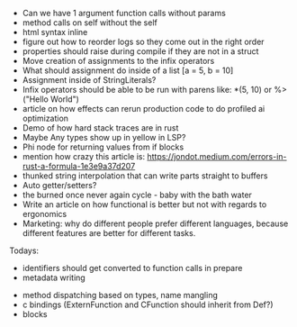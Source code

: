 
- Can we have 1 argument function calls without params
- method calls on self without the self
- html syntax inline
- figure out how to reorder logs so they come out in the right order
- properties should raise during compile if they are not in a struct
- Move creation of assignments to the infix operators
- What should assignment do inside of a list  [a = 5, b = 10]
- Assignment inside of StringLiterals?
- Infix operators should be able to be run with parens like: *(5, 10) or %>("Hello World")
- article on how effects can rerun production code to do profiled ai optimization
- Demo of how hard stack traces are in rust
- Maybe Any types show up in yellow in LSP?
- Phi node for returning values from if blocks
- mention how crazy this article is: https://jondot.medium.com/errors-in-rust-a-formula-1e3e9a37d207
- thunked string interpolation that can write parts straight to buffers
- Auto getter/setters?
- the burned once never again cycle  - baby with the bath water
- Write an article on how functional is better but not with regards to ergonomics
- Marketing: why do different people prefer different languages, because different features are better for different tasks.


Todays:
+ identifiers should get converted to function calls in prepare
+ metadata writing
- method dispatching based on types, name mangling
- c bindings (ExternFunction and CFunction should inherit from Def?)
- blocks